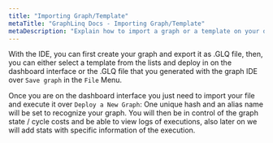```yaml
---
title: "Importing Graph/Template"
metaTitle: "GraphLinq Docs - Importing Graph/Template"
metaDescription: "Explain how to import a graph or a template on your dashboard"
---
```


With the IDE, you can first create your graph and export it as .GLQ file, then, you can either
select a template from the lists and deploy in on the dashboard interface or the .GLQ file that you generated with the graph IDE over
`Save graph` in the `File` Menu.

Once you are on the dashboard interface you just need to import your file and execute it over `Deploy a New Graph`:
One unique hash and an alias name will be set to recognize your graph.
You will then be in control of the graph state / cycle costs and be able to view logs of executions, also later on we will add stats with specific information of the execution.